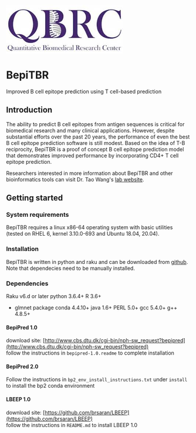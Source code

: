 ![logo](QBRC.jpg)
# BepiTBR
Improved B cell epitope prediction using T cell-based prediction
## Introduction
The ability to predict B cell epitopes from antigen sequences is critical for biomedical research and many clinical applications. However, despite substantial efforts over the past 20 years, the performance of even the best B cell epitope prediction software is still modest. Based on the idea of T-B reciprocity, BepiTBR is a proof of concept B cell epitope prediction model that demonstrates improved performance by incorporating CD4+ T cell epitope prediction. 

Researchers interested in more information about BepiTBR and other bioinformatics tools can visit Dr. Tao Wang's [lab website](https://qbrc.swmed.edu/labs/wanglab/index.php). 
## Getting started
### System requirements
BepiTBR requires a linux x86-64 operating system with basic utilities (tested on RHEL 6, kernel 3.10.0-693 and Ubuntu 18.04, 20.04).
### Installation
BepiTBR is written in python and raku and can be downloaded from [github](https://github.com/zzhu33/BepiTBR/blob/main/BepiTBR.zip). Note that dependecies need to be manually installed.
### Dependencies
Raku v6.d or later
python 3.6.4+
R 3.6+
  - glmnet package
conda 4.4.10+
java 1.6+
PERL 5.0+
gcc 5.4.0+
g++ 4.8.5+


#### BepiPred 1.0
download site: [http://www.cbs.dtu.dk/cgi-bin/nph-sw_request?bepipred](http://www.cbs.dtu.dk/cgi-bin/nph-sw_request?bepipred)<br/>
follow the instructions in `bepipred-1.0.readme` to complete installation
#### BepiPred 2.0
Follow the instructions in `bp2_env_install_instructions.txt` under `install` to install the bp2 conda environment
#### LBEEP 1.0
download site: [https://github.com/brsaran/LBEEP](https://github.com/brsaran/LBEEP)<br/>
follow the instructions in `README.md` to install LBEEP 1.0

